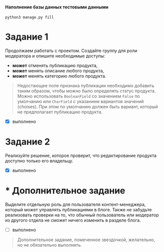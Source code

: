 #### Наполнение базы данных тестовыми данными
```shell
python3 manage.py fill
```

# Задание 1
Продолжаем работать с проектом. Создайте группу для роли модератора и опишите необходимые доступы:
- **может** отменять публикацию продукта,
- **может** менять описание любого продукта,
- **может** менять категорию любого продукта.
> Недостающее поле признака публикации необходимо добавить таким образом, чтобы можно было определять статус продукта. Можно использовать `BooleanField` со значением `False` по умолчанию или `CharField` с указанием вариантов значений (choises). При этом по умолчанию должен быть вариант, который не предполагает публикацию продукта.

- [x] выполнено

# Задание 2 
Реализуйте решение, которое проверит, что редактирование продукта доступно только его владельцу.

- [x] выполнено

# * Дополнительное задание
Выделите отдельную роль для пользователя контент-менеджера, который может управлять публикациями в блоге. Также не забудьте реализовать проверки на то, что обычный пользователь или модератор из другого отдела не сможет ничего изменить в разделе блога.

- [ ] выполнено

>Дополнительное задание, помеченное звездочкой, желательно, но не обязательно выполнять.

